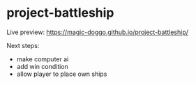 # project-battleship
Live preview: https://magic-doggo.github.io/project-battleship/

Next steps:
- make computer ai
- add win condition
- allow player to place own ships
